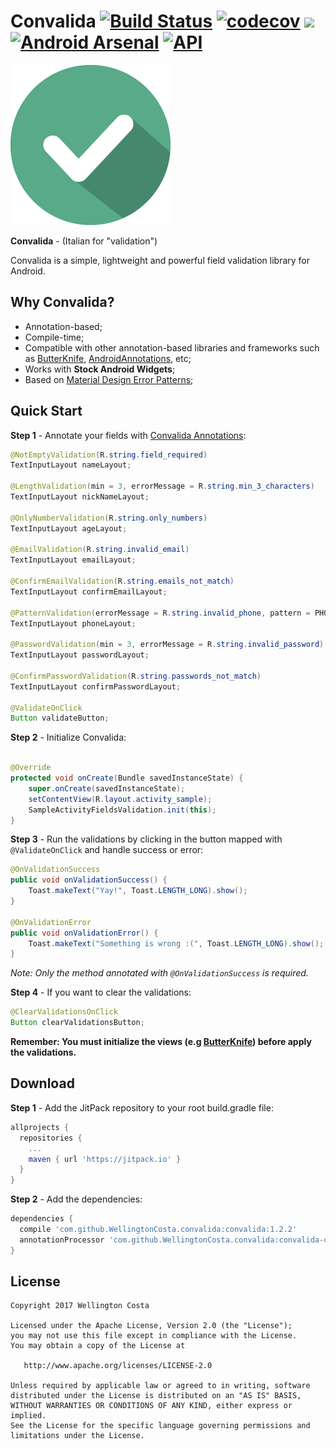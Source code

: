 # Convalida [![Build Status](https://travis-ci.org/WellingtonCosta/convalida.svg?branch=master)](https://travis-ci.org/WellingtonCosta/convalida) [![codecov](https://codecov.io/gh/WellingtonCosta/convalida/branch/master/graph/badge.svg)](https://codecov.io/gh/WellingtonCosta/convalida) [![](https://jitpack.io/v/WellingtonCosta/convalida.svg)](https://jitpack.io/#WellingtonCosta/convalida) [![Android Arsenal](https://img.shields.io/badge/Android%20Arsenal-Convalida-brightgreen.svg?style=flat)](https://android-arsenal.com/details/1/6289) [![API](https://img.shields.io/badge/API-14%2B-brightgreen.svg?style=flat)](https://android-arsenal.com/api?level=14)

![Logo](logo.png)

__Convalida__ - (Italian for "validation")

Convalida is a simple, lightweight and powerful field validation library for Android.

## Why Convalida?

- Annotation-based;
- Compile-time;
- Compatible with other annotation-based libraries and frameworks such as [ButterKnife][1], [AndroidAnnotations][2], etc;
- Works with __Stock Android Widgets__;
- Based on [Material Design Error Patterns][4];

## Quick Start

__Step 1__ - Annotate your fields with [Convalida Annotations][3]:

```java
@NotEmptyValidation(R.string.field_required)
TextInputLayout nameLayout;

@LengthValidation(min = 3, errorMessage = R.string.min_3_characters)
TextInputLayout nickNameLayout;

@OnlyNumberValidation(R.string.only_numbers)
TextInputLayout ageLayout;

@EmailValidation(R.string.invalid_email)
TextInputLayout emailLayout;

@ConfirmEmailValidation(R.string.emails_not_match)
TextInputLayout confirmEmailLayout;

@PatternValidation(errorMessage = R.string.invalid_phone, pattern = PHONE_PATTERN)
TextInputLayout phoneLayout;

@PasswordValidation(min = 3, errorMessage = R.string.invalid_password)
TextInputLayout passwordLayout;

@ConfirmPasswordValidation(R.string.passwords_not_match)
TextInputLayout confirmPasswordLayout;

@ValidateOnClick
Button validateButton;
```

__Step 2__ - Initialize Convalida:

```java

@Override
protected void onCreate(Bundle savedInstanceState) {
    super.onCreate(savedInstanceState);
    setContentView(R.layout.activity_sample);
    SampleActivityFieldsValidation.init(this);
}
```

__Step 3__ - Run the validations by clicking in the button mapped with ```@ValidateOnClick``` and handle success or error:

```java
@OnValidationSuccess
public void onValidationSuccess() {
    Toast.makeText("Yay!", Toast.LENGTH_LONG).show();
}

@OnValidationError
public void onValidationError() {
    Toast.makeText("Something is wrong :(", Toast.LENGTH_LONG).show();
}
```

*Note: Only the method annotated with ```@OnValidationSuccess``` is required.*

__Step 4__ - If you want to clear the validations:

```java
@ClearValidationsOnClick
Button clearValidationsButton;
```

__Remember: You must initialize the views (e.g [ButterKnife][1]) before apply the validations.__

## Download

__Step 1__ - Add the JitPack repository to your root build.gradle file:

```groovy
allprojects {
  repositories {
    ...
    maven { url 'https://jitpack.io' }
  }
}
```

__Step 2__ - Add the dependencies:

```groovy
dependencies {
  compile 'com.github.WellingtonCosta.convalida:convalida:1.2.2'
  annotationProcessor 'com.github.WellingtonCosta.convalida:convalida-compiler:1.2.2'
}
```

## License

    Copyright 2017 Wellington Costa

    Licensed under the Apache License, Version 2.0 (the "License");
    you may not use this file except in compliance with the License.
    You may obtain a copy of the License at

       http://www.apache.org/licenses/LICENSE-2.0

    Unless required by applicable law or agreed to in writing, software
    distributed under the License is distributed on an "AS IS" BASIS,
    WITHOUT WARRANTIES OR CONDITIONS OF ANY KIND, either express or implied.
    See the License for the specific language governing permissions and
    limitations under the License.


[1]: https://github.com/JakeWharton/butterknife
[2]: https://github.com/androidannotations/androidannotations
[3]: https://github.com/WellingtonCosta/convalida/tree/master/convalida-annotations/src/main/java/convalida/annotations
[4]: https://material.io/guidelines/patterns/errors.html